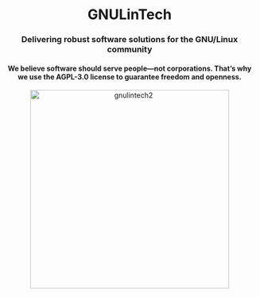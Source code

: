 <div align="center">
  <h1>GNULinTech</h1>
  <h3>Delivering robust software solutions for the GNU/Linux community</h3>
  <h4>We believe software should serve people—not corporations. That’s why we use the AGPL-3.0 license to guarantee freedom and openness.</h4>
  <img width="400" height="400" alt="gnulintech2" src="https://github.com/user-attachments/assets/96367c57-7f2d-471f-9532-b171af825571" />
</div
